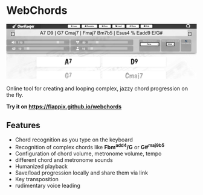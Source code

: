
# WebChords

![Screenshot](https://raw.githubusercontent.com/flappix/webchords/main/screenshot.jpg)


Online tool for creating and looping complex, jazzy chord progression on the fly.

**Try it on https://flappix.github.io/webchords**

## Features
- Chord recognition as you type on the keyboard
- Recognition of complex chords like **Fbm<sup>add4</sup>/G** or **G#<sup>maj9b5</sup>**
- Configuration of chord volume, metronome volume, tempo
- different chord and metronome sounds
- Humanized playback
- Save/load progression locally and share them via link
- Key transposition
- rudimentary voice leading
